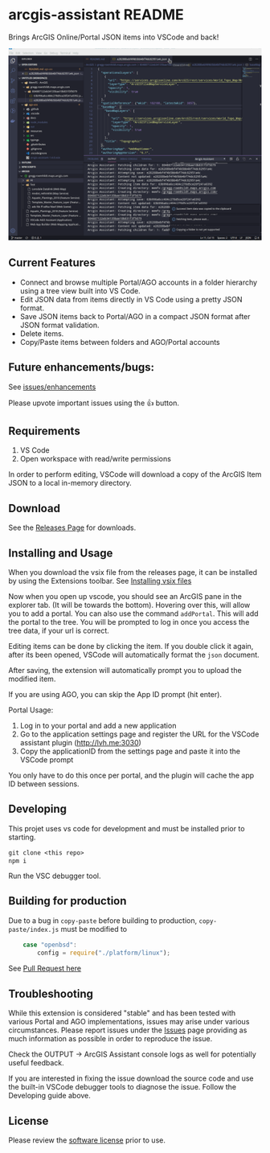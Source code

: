 # arcgis-assistant README

Brings ArcGIS Online/Portal JSON items into VSCode and back!

![img](./docs/img/ago-assistant.gif)

## Current Features

 - Connect and browse multiple Portal/AGO accounts in a folder hierarchy using a tree view built into VS Code.
 - Edit JSON data from items directly in VS Code using a pretty JSON format.
 - Save JSON items back to Portal/AGO in a compact JSON format after JSON format validation.
 - Delete items.
 - Copy/Paste items between folders and AGO/Portal accounts

## Future enhancements/bugs:

See [issues/enhancements](https://github.com/roemhildtg/vscode-arcgis-assistant/issues)

Please upvote important issues using the :thumbsup: button. 

## Requirements

1. VS Code
2. Open workspace with read/write permissions

In order to perform editing, VSCode will download a copy of the ArcGIS Item JSON to a local in-memory directory.

## Download

See the [Releases Page](https://github.com/roemhildtg/vscode-arcgis-assistant/releases) for downloads.

## Installing and Usage

When you download the vsix file from the releases page, it can be installed by using the Extensions toolbar. See [Installing vsix files](https://code.visualstudio.com/docs/editor/extension-gallery#_install-from-a-vsix)

Now when you open up vscode, you should see an ArcGIS pane in the explorer tab. (It will be towards the bottom). Hovering over this, will allow you to add a portal. You can also use the command `addPortal`. This will
add the portal to the tree. You will be prompted to log in once you access the tree data, if your url is correct.

Editing items can be done by clicking the item. If you double click it again, after its been opened, VSCode will automatically format the `json` document.

After saving, the extension will automatically prompt you to upload the modified item. 

If you are using AGO, you can skip the App ID prompt (hit enter). 

Portal Usage:
1. Log in to your portal and add a new application
2. Go to the application settings page and register the URL for the VSCode assistant plugin (http://lvh.me:3030)
3. Copy the applicationID from the settings page and paste it into the VSCode prompt

You only have to do this once per portal, and the plugin will cache the app ID between sessions. 

## Developing

This projet uses vs code for development and must be installed prior to starting. 

```
git clone <this repo>
npm i

```

Run the VSC debugger tool.

## Building for production

Due to a bug in `copy-paste` before building to production, `copy-paste/index.js` must be modified to

```javascript
	case "openbsd":
        config = require("./platform/linux");
```

See [Pull Request here](https://github.com/xavi-/node-copy-paste/pull/67)

## Troubleshooting

While this extension is considered "stable" and has been tested with various Portal and AGO implementations, issues may arise under various circumstances. Please report issues under the [Issues](https://github.com/roemhildtg/vscode-arcgis-assistant/issues) page providing as much information as possible in order to reproduce the issue. 

Check the OUTPUT -> ArcGIS Assistant console logs as well for potentially useful feedback. 

If you are interested in fixing the issue download the source code and use the built-in VSCode debugger tools to diagnose the issue. Follow the Developing guide above.

## License

Please review the [software license](./LICENSE.md) prior to use.
